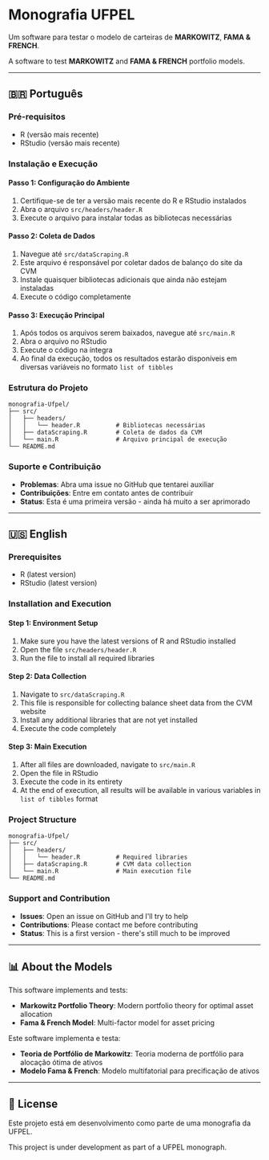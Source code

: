 # Monografia UFPEL

Um software para testar o modelo de carteiras de **MARKOWITZ**, **FAMA & FRENCH**.

A software to test **MARKOWITZ** and **FAMA & FRENCH** portfolio models.

---

## 🇧🇷 Português

### Pré-requisitos

- R (versão mais recente)
- RStudio (versão mais recente)

### Instalação e Execução

#### Passo 1: Configuração do Ambiente
1. Certifique-se de ter a versão mais recente do R e RStudio instalados
2. Abra o arquivo `src/headers/header.R`
3. Execute o arquivo para instalar todas as bibliotecas necessárias

#### Passo 2: Coleta de Dados
1. Navegue até `src/dataScraping.R`
2. Este arquivo é responsável por coletar dados de balanço do site da CVM
3. Instale quaisquer bibliotecas adicionais que ainda não estejam instaladas
4. Execute o código completamente

#### Passo 3: Execução Principal
1. Após todos os arquivos serem baixados, navegue até `src/main.R`
2. Abra o arquivo no RStudio
3. Execute o código na íntegra
4. Ao final da execução, todos os resultados estarão disponíveis em diversas variáveis no formato `list of tibbles`

### Estrutura do Projeto

```
monografia-Ufpel/
├── src/
│   ├── headers/
│   │   └── header.R          # Bibliotecas necessárias
│   ├── dataScraping.R        # Coleta de dados da CVM
│   └── main.R                # Arquivo principal de execução
└── README.md
```

### Suporte e Contribuição

- **Problemas**: Abra uma issue no GitHub que tentarei auxiliar
- **Contribuições**: Entre em contato antes de contribuir
- **Status**: Esta é uma primeira versão - ainda há muito a ser aprimorado

---

## 🇺🇸 English

### Prerequisites

- R (latest version)
- RStudio (latest version)

### Installation and Execution

#### Step 1: Environment Setup
1. Make sure you have the latest versions of R and RStudio installed
2. Open the file `src/headers/header.R`
3. Run the file to install all required libraries

#### Step 2: Data Collection
1. Navigate to `src/dataScraping.R`
2. This file is responsible for collecting balance sheet data from the CVM website
3. Install any additional libraries that are not yet installed
4. Execute the code completely

#### Step 3: Main Execution
1. After all files are downloaded, navigate to `src/main.R`
2. Open the file in RStudio
3. Execute the code in its entirety
4. At the end of execution, all results will be available in various variables in `list of tibbles` format

### Project Structure

```
monografia-Ufpel/
├── src/
│   ├── headers/
│   │   └── header.R          # Required libraries
│   ├── dataScraping.R        # CVM data collection
│   └── main.R                # Main execution file
└── README.md
```

### Support and Contribution

- **Issues**: Open an issue on GitHub and I'll try to help
- **Contributions**: Please contact me before contributing
- **Status**: This is a first version - there's still much to be improved

---

## 📊 About the Models

This software implements and tests:
- **Markowitz Portfolio Theory**: Modern portfolio theory for optimal asset allocation
- **Fama & French Model**: Multi-factor model for asset pricing

Este software implementa e testa:
- **Teoria de Portfólio de Markowitz**: Teoria moderna de portfólio para alocação ótima de ativos
- **Modelo Fama & French**: Modelo multifatorial para precificação de ativos

---

## 📝 License

Este projeto está em desenvolvimento como parte de uma monografia da UFPEL.

This project is under development as part of a UFPEL monograph.
